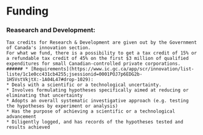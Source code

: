 # Funding

### Reasearch and Development:
    Tax credits for Research & Development are given out by the Government of Canada's innovation section.
    For what we fund, there is a possibility to get a tax credit of 15% or a refundable tax credit of 45% on the first $3 million of qualified expenditures for small Canadian-controlled private corporations.
    ###### * [Requirements](https://www.ic.gc.ca/app/scr/innovation/list-liste/1c1e0cc431cb4255;jsessionid=0001POJ7p6EDG2b-1H5VstVkjtX:-1A04L47#drop-1029):
    * Deals with a scientific or a technological uncertainty.
    * Involves formulating hypotheses specifically aimed at reducing or eliminating that uncertainty
    * Adopts an overall systematic investigative approach (e.g. testing the hypotheses by experiment or analysis)
    * Has the purpose of achieving a scientific or a technological advancement
    * Diligently logged, and has records of the hypotheses tested and results achieved